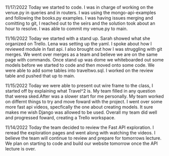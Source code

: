 11/17/2022
Today we started to code. I was in charge of working on the venue.py in queries and in routers. I was using the mongo-api-examples and following the books.py examples. I was having issues merging and comitting to git, I reached out to the seirs and the solution took about an hour to resolve. I was able to commit my venue.py to main. 


11/16/2022
Today we started with a stand up. Sarah showed what she organized on Trello. Lena was setting up the yaml. I spoke about how I reviewed module in fast api. I also brought out how I was struggling with git merges. We went over merges as a team and believe we are on the same page with commands. Once stand up was dome we whiteboarded out some models before we started to code and then moved onto some code. We were able to add some tables into traveltwo.sql. I worked on the review table and pushed that up to main. 

11/15/2022
Today we were able to present out wire frame to the class, I started off by explaining what Travel^2 is. My team filled in any question that werea sked.After was a slower start for me personally. My team worked on differnt things to try and move foward with the project. I went over some more fast api videos, specfically the one about creating models. It sure makes me wish Django was allowed to be used. Overall my team did well and progressed foward, creating a Trello workspace. 

11/14/2022
Today the team decided to review the Fast API exploration. I reread the exploration pages and went along with watching the videos. I believe the team will continue to review and prepare for tomorrows lecture. We plan on starting to code and build our website tomorrow once the API lecture is over. 

